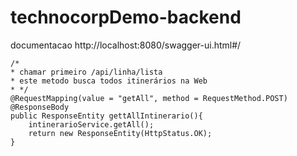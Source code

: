 # technocorpDemo-backend


documentacao
http://localhost:8080/swagger-ui.html#/


    /*
    * chamar primeiro /api/linha/lista
    * este metodo busca todos itinerários na Web
    * */
    @RequestMapping(value = "getAll", method = RequestMethod.POST)
    @ResponseBody
    public ResponseEntity gettAllIntinerario(){
        intinerarioService.getAll();
        return new ResponseEntity(HttpStatus.OK);
    }
